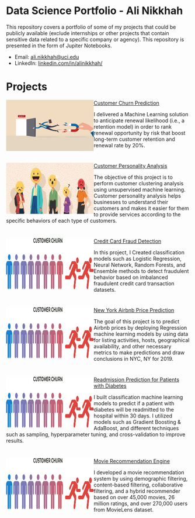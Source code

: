 # Data Science Portfolio - Ali Nikkhah
This repository covers a portfolio of some of my projects that could be publicly available (exclude internships or other projects that contain sensitive data related to a specific company or agency). This repository is presented in the form of Jupiter Notebooks.

- Email: ali.nikkhah@uci.edu
- LinkedIn: [linkedin.com/in/alinikkhah/](https://www.linkedin.com/in/alinikkhah/)

# Projects

<!-- Customer Churn Prediction  -->

<img align="left" width="240" height="140" src="https://github.com/91104311/Portfolio/blob/main/Images/Churn.jpeg"> [Customer Churn Prediction](https://github.com/91104311/Portfolio/tree/main/Customer%20Churn%20Prediction)

I delivered a Machine Learning solution to anticipate renewal likelihood (i.e., a retention model) in order to rank renewal opportunity by risk that boost long-term customer retention and renewal rate by 20%.

<!-- Customer Personality Analysis  -->
# 
<img align="left" width="240" height="140" src="https://github.com/91104311/Portfolio/blob/main/Images/customer.jpeg"> [Customer Personality Analysis](https://github.com/91104311/Portfolio/tree/main/Customer%20Personality%20Analysis)

The objective of this project is to perform customer clustering analysis using unsupervised machine learning. Customer personality analysis helps businesses to understand their customers and makes it easier for them to provide services according to the specific behaviors of each type of customers.


<!-- Credit Card Fraud Detection  -->
# 
<img align="left" width="240" height="140" src="https://github.com/91104311/Portfolio/blob/main/Images/test.png"> [Credit Card Fraud Detection](https://github.com/91104311/Portfolio/tree/main/Credit%20Card%20Fraud%20Detection)

In this project, I Created classification models such as Logistic Regression, Neural Network, Random Forests, and Ensemble methods to detect fraudulent behavior based on imbalanced fraudulent credit card transaction datasets.

<!-- New York Airbnb Price Prediction  -->
# 
<img align="left" width="240" height="140" src="https://github.com/91104311/Portfolio/blob/main/Images/test.png"> [New York Airbnb Price Prediction](https://github.com/91104311/Portfolio/tree/main/New%20York%20Airbnb%20Price%20Prediction)

The goal of this project is to predict Airbnb prices by deploying Regression machine learning models by using data for listing activities, hosts, geographical availability, and other necessary metrics to make predictions and draw conclusions in NYC, NY for 2019. 

<!-- Readmission Prediction for Patients with Diabetes  -->
# 
<img align="left" width="240" height="140" src="https://github.com/91104311/Portfolio/blob/main/Images/test.png"> [Readmission Prediction for Patients with Diabetes](https://github.com/91104311/Portfolio/tree/main/Readmission%20Prediction%20for%20Patients%20with%20Diabetes)

I built classification machine learning models to predict if a patient with diabetes will be readmitted to the hospital within 30 days. I utilized models such as Gradient Boosting & AdaBoost, and different techniques such as sampling, hyperparameter tuning, and cross-validation to improve results.

<!-- Movie Recommendation Engine  -->
# 
<img align="left" width="240" height="140" src="https://github.com/91104311/Portfolio/blob/main/Images/test.png"> [Movie Recommendation Engine](https://github.com/91104311/Portfolio/tree/main/Movie%20Recommendation%20Engine)

I developed a movie recommendation system by using demographic filtering, content-based filtering, collaborative filtering, and a hybrid recommender based on over 45,000 movies, 26 million ratings, and over 270,000 users from MovieLens dataset.



